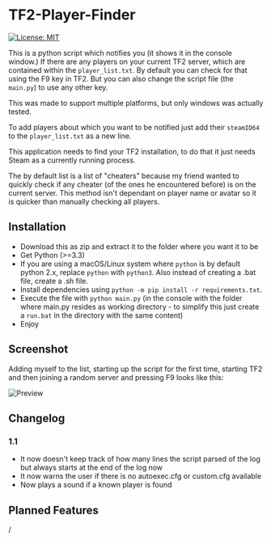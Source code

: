 TF2-Player-Finder
================================
[![License: MIT](https://img.shields.io/badge/License-MIT-yellow.svg)](https://opensource.org/licenses/MIT)

This is a python script which notifies you (it shows it in the console window.) If there are any players on your current TF2 server, which are contained within the `player_list.txt`.
By default you can check for that using the F9 key in TF2. But you can also change the script file (the `main.py`) to use any other key.

This was made to support multiple platforms, but only windows was actually tested.

To add players about which you want to be notified just add their `steamID64` to the `player_list.txt` as a new line.

This application needs to find your TF2 installation, to do that it just needs Steam as a currently running process.

The by default list is a list of "cheaters" because my friend wanted to quickly check if any cheater (of the ones he encountered before) is on the current server. 
This method isn't dependant on player name or avatar so it is quicker than manually checking all players.

## Installation

* Download this as zip and extract it to the folder where you want it to be
* Get Python (>=3.3)
* If you are using a macOS/Linux system where `python` is by default python 2.x, replace `python` with `python3`. Also instead of creating a .bat file, create a .sh file.
* Install dependencies using `python -m pip install -r requirements.txt`.
* Execute the file with `python main.py` (in the console with the folder where main.py resides as working directory - to simplify this just create a `run.bat` in the directory with the same content)
* Enjoy

## Screenshot

Adding myself to the list, starting up the script for the first time, starting TF2 and then joining a random server and pressing F9 looks like this:

![Preview](https://i.imgur.com/ppvNn8j.png)

## Changelog

### 1.1

* It now doesn't keep track of how many lines the script parsed of the log but always starts at the end of the log now
* It now warns the user if there is no autoexec.cfg or custom.cfg available
* Now plays a sound if a known player is found

## Planned Features

/



